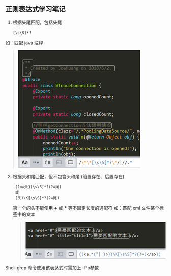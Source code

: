 ## 正则表达式学习笔记

1. 根据头尾匹配，包括头尾

       [\s\S]*?
    
如：匹配 java 注释

>![](https://github.com/HuangZhiAn/MyBlog/raw/master/resource/images/regex/java.png)

2. 根据头和尾匹配，但不包含头和尾 (前置存在、后置存在)

        (?<=头)[\s\S]*?(?=尾)
        或
        (头)\K[\s\S]*?(?=尾)
        
    第一个的头不能使用 **+** 或 **\***  等不固定长度的通配符
    如：匹配 xml 文件某个标签中的文本
    >![](https://github.com/HuangZhiAn/MyBlog/raw/master/resource/images/regex/匹配a标签.png)

Shell grep 命令使用该表达式时需加上 -Po参数
<!--stackedit_data:
eyJoaXN0b3J5IjpbLTE5MDgzODQwNTYsLTQ2Mzc5NTE0MSwzND
E3NzExNzFdfQ==
-->